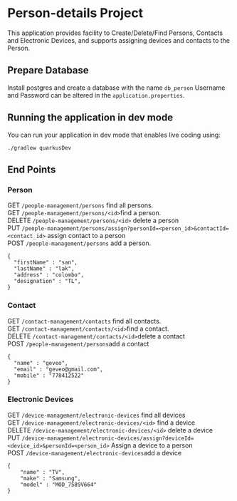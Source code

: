 # Person-details Project

This application provides facility to Create/Delete/Find Persons, Contacts and Electronic
Devices, and supports assigning devices and contacts to the Person.

## Prepare Database
Install postgres and create a database with the name `db_person`
Username and Password can be altered in the `application.properties`.

## Running the application in dev mode

You can run your application in dev mode that enables live coding using:
```shell script
./gradlew quarkusDev
```

## End Points

### Person

GET `/people-management/persons` find all persons.<br>
GET `/people-management/persons/<id>`find a person.<br>
DELETE `/people-management/persons/<id>` delete a person<br>
PUT `/people-management/persons/assign?personId=<person_id>&contactId=<contact_id>` assign contact to a person<br>
POST `/people-management/persons` add a person.<br>

```shell script
{
  "firstName" : "san",
  "lastName" : "lak",
  "address" : "colombo",
  "designation" : "TL",
}
```

### Contact

GET `/contact-management/contacts` find all contacts.<br>
GET `/contact-management/contacts/<id>`find a contact.<br>
DELETE `/contact-management/contacts/<id>`delete a contact<br>
POST `/people-management/persons`add a contact<br>

```shell script
{
  "name" : "geveo",
  "email" : "geveo@gmail.com",
  "mobile" : "778412522"
}
```
### Electronic Devices

GET `/device-management/electronic-devices` find all devices<br>
GET `/device-management/electronic-devices/<id>` find a device<br>
DELETE `/device-management/electronic-devices/<id>` delete a device<br>
PUT `/device-management/electronic-devices/assign?deviceId=<device_id>&personId=<person_id>` Assign a device to a person<br>
POST `/device-management/electronic-devices`add a device<br>

```shell script
{            
    "name" : "TV",
    "make" : "Samsung",
    "model" : "MOD_7589V664"
}
```